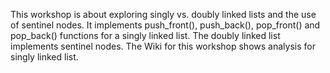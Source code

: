 This workshop is about exploring singly vs. doubly linked lists and the use of sentinel nodes.
It implements push_front(), push_back(), pop_front() and pop_back() functions for a singly linked list.
The doubly linked list implements sentinel nodes.
The Wiki for this workshop shows analysis for singly linked list.
